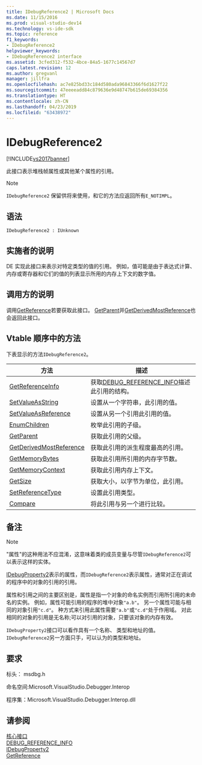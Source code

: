 ```yaml
---
title: IDebugReference2 | Microsoft Docs
ms.date: 11/15/2016
ms.prod: visual-studio-dev14
ms.technology: vs-ide-sdk
ms.topic: reference
f1_keywords:
- IDebugReference2
helpviewer_keywords:
- IDebugReference2 interface
ms.assetid: 3cfed312-f532-4bce-84a5-1677c14567d7
caps.latest.revision: 12
ms.author: gregvanl
manager: jillfra
ms.openlocfilehash: ac7e825bd33c184d580ada96843366f6d1627f22
ms.sourcegitcommit: 47eeeeadd84c879636e9d48747b615de69384356
ms.translationtype: HT
ms.contentlocale: zh-CN
ms.lasthandoff: 04/23/2019
ms.locfileid: "63438972"
---
```

# <a name="idebugreference2"></a>IDebugReference2
[!INCLUDE[vs2017banner](../../../includes/vs2017banner.md)]

此接口表示堆栈帧属性或其他某个属性的引用。  
  
> [!NOTE]
> `IDebugReference2` 保留供将来使用，和它的方法应返回所有`E_NOTIMPL`。  
  
## <a name="syntax"></a>语法  
  
```  
IDebugReference2 : IUnknown  
```  
  
## <a name="notes-for-implementers"></a>实施者的说明  
 DE 实现此接口来表示对特定类型的值的引用。 例如，值可能是由于表达式计算、 内存或寄存器和它们的值的列表显示所用的内存上下文的数字值。  
  
## <a name="notes-for-callers"></a>调用方的说明  
 调用[GetReference](../../../extensibility/debugger/reference/idebugproperty2-getreference.md)若要获取此接口。 [GetParent](../../../extensibility/debugger/reference/idebugreference2-getparent.md)并[GetDerivedMostReference](../../../extensibility/debugger/reference/idebugreference2-getderivedmostreference.md)也会返回此接口。  
  
## <a name="methods-in-vtable-order"></a>Vtable 顺序中的方法  
 下表显示的方法`IDebugReference2`。  
  
|方法|描述|  
|------------|-----------------|  
|[GetReferenceInfo](../../../extensibility/debugger/reference/idebugreference2-getreferenceinfo.md)|获取[DEBUG_REFERENCE_INFO](../../../extensibility/debugger/reference/debug-reference-info.md)描述此引用的结构。|  
|[SetValueAsString](../../../extensibility/debugger/reference/idebugreference2-setvalueasstring.md)|设置从一个字符串，此引用的值。|  
|[SetValueAsReference](../../../extensibility/debugger/reference/idebugreference2-setvalueasreference.md)|设置从另一个引用此引用的值。|  
|[EnumChildren](../../../extensibility/debugger/reference/idebugreference2-enumchildren.md)|枚举此引用的子级。|  
|[GetParent](../../../extensibility/debugger/reference/idebugreference2-getparent.md)|获取此引用的父级。|  
|[GetDerivedMostReference](../../../extensibility/debugger/reference/idebugreference2-getderivedmostreference.md)|获取此引用的派生程度最高的引用。|  
|[GetMemoryBytes](../../../extensibility/debugger/reference/idebugreference2-getmemorybytes.md)|获取此引用所引用的内存字节数。|  
|[GetMemoryContext](../../../extensibility/debugger/reference/idebugreference2-getmemorycontext.md)|获取此引用内存上下文。|  
|[GetSize](../../../extensibility/debugger/reference/idebugreference2-getsize.md)|获取大小，以字节为单位，此引用。|  
|[SetReferenceType](../../../extensibility/debugger/reference/idebugreference2-setreferencetype.md)|设置此引用类型。|  
|[Compare](../../../extensibility/debugger/reference/idebugreference2-compare.md)|将此引用与另一个进行比较。|  
  
## <a name="remarks"></a>备注  
  
> [!NOTE]
> "属性"的这种用法不应混淆，这意味着类的成员变量与尽管`IDebugReference2`可以表示这样的实体。  
  
 [IDebugProperty2](../../../extensibility/debugger/reference/idebugproperty2.md)表示的属性，而`IDebugReference2`表示属性，通常对正在调试的程序中的对象的引用的引用。  
  
 属性和引用之间的主要区别是，属性是指一个对象的命名实例而引用所引用的未命名的实例。 例如，属性可能引用的程序的堆中对象`"a.b"`。 另一个属性可能与相同的对象引用`"c.d"`。 种方式来引用此属性需要`"a.b"`或`"c.d"`处于作用域。 对此相同的对象的引用是无名称;可以对引用的对象，只要该对象的内存有效。  
  
 `IDebugProperty2`接口可以看作具有一个名称、 类型和地址的值。 `IDebugReference2`另一方面只手，可以认为的类型和地址。  
  
## <a name="requirements"></a>要求  
 标头： msdbg.h  
  
 命名空间:Microsoft.VisualStudio.Debugger.Interop  
  
 程序集：Microsoft.VisualStudio.Debugger.Interop.dll  
  
## <a name="see-also"></a>请参阅  
 [核心接口](../../../extensibility/debugger/reference/core-interfaces.md)   
 [DEBUG_REFERENCE_INFO](../../../extensibility/debugger/reference/debug-reference-info.md)   
 [IDebugProperty2](../../../extensibility/debugger/reference/idebugproperty2.md)   
 [GetReference](../../../extensibility/debugger/reference/idebugproperty2-getreference.md)
